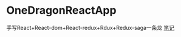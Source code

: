 # OneDragonReactApp
手写React+React-dom+React-redux+Rdux+Redux-saga一条龙
[笔记](https://github.com/LTBLwhz/OneDragonReactApp/issues)
